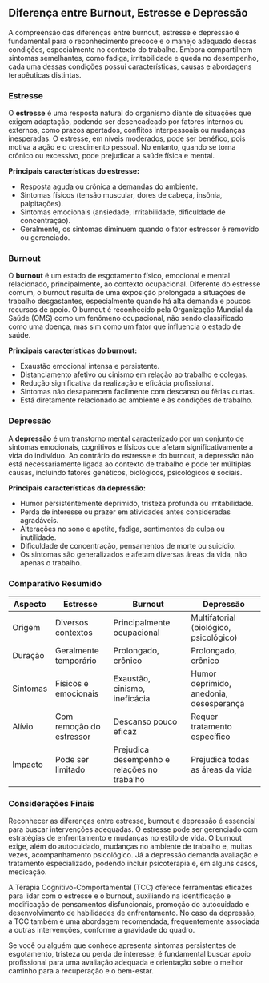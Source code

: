 
## Diferença entre Burnout, Estresse e Depressão

A compreensão das diferenças entre burnout, estresse e depressão é fundamental para o reconhecimento precoce e o manejo adequado dessas condições, especialmente no contexto do trabalho. Embora compartilhem sintomas semelhantes, como fadiga, irritabilidade e queda no desempenho, cada uma dessas condições possui características, causas e abordagens terapêuticas distintas.

### Estresse

O **estresse** é uma resposta natural do organismo diante de situações que exigem adaptação, podendo ser desencadeado por fatores internos ou externos, como prazos apertados, conflitos interpessoais ou mudanças inesperadas. O estresse, em níveis moderados, pode ser benéfico, pois motiva a ação e o crescimento pessoal. No entanto, quando se torna crônico ou excessivo, pode prejudicar a saúde física e mental.

**Principais características do estresse:**
- Resposta aguda ou crônica a demandas do ambiente.
- Sintomas físicos (tensão muscular, dores de cabeça, insônia, palpitações).
- Sintomas emocionais (ansiedade, irritabilidade, dificuldade de concentração).
- Geralmente, os sintomas diminuem quando o fator estressor é removido ou gerenciado.

### Burnout

O **burnout** é um estado de esgotamento físico, emocional e mental relacionado, principalmente, ao contexto ocupacional. Diferente do estresse comum, o burnout resulta de uma exposição prolongada a situações de trabalho desgastantes, especialmente quando há alta demanda e poucos recursos de apoio. O burnout é reconhecido pela Organização Mundial da Saúde (OMS) como um fenômeno ocupacional, não sendo classificado como uma doença, mas sim como um fator que influencia o estado de saúde.

**Principais características do burnout:**
- Exaustão emocional intensa e persistente.
- Distanciamento afetivo ou cinismo em relação ao trabalho e colegas.
- Redução significativa da realização e eficácia profissional.
- Sintomas não desaparecem facilmente com descanso ou férias curtas.
- Está diretamente relacionado ao ambiente e às condições de trabalho.

### Depressão

A **depressão** é um transtorno mental caracterizado por um conjunto de sintomas emocionais, cognitivos e físicos que afetam significativamente a vida do indivíduo. Ao contrário do estresse e do burnout, a depressão não está necessariamente ligada ao contexto de trabalho e pode ter múltiplas causas, incluindo fatores genéticos, biológicos, psicológicos e sociais.

**Principais características da depressão:**
- Humor persistentemente deprimido, tristeza profunda ou irritabilidade.
- Perda de interesse ou prazer em atividades antes consideradas agradáveis.
- Alterações no sono e apetite, fadiga, sentimentos de culpa ou inutilidade.
- Dificuldade de concentração, pensamentos de morte ou suicídio.
- Os sintomas são generalizados e afetam diversas áreas da vida, não apenas o trabalho.

### Comparativo Resumido

| Aspecto         | Estresse                        | Burnout                                 | Depressão                              |
|-----------------|---------------------------------|-----------------------------------------|----------------------------------------|
| Origem          | Diversos contextos              | Principalmente ocupacional              | Multifatorial (biológico, psicológico) |
| Duração         | Geralmente temporário           | Prolongado, crônico                     | Prolongado, crônico                    |
| Sintomas        | Físicos e emocionais            | Exaustão, cinismo, ineficácia           | Humor deprimido, anedonia, desesperança|
| Alívio          | Com remoção do estressor        | Descanso pouco eficaz                   | Requer tratamento específico           |
| Impacto         | Pode ser limitado               | Prejudica desempenho e relações no trabalho | Prejudica todas as áreas da vida    |

### Considerações Finais

Reconhecer as diferenças entre estresse, burnout e depressão é essencial para buscar intervenções adequadas. O estresse pode ser gerenciado com estratégias de enfrentamento e mudanças no estilo de vida. O burnout exige, além do autocuidado, mudanças no ambiente de trabalho e, muitas vezes, acompanhamento psicológico. Já a depressão demanda avaliação e tratamento especializado, podendo incluir psicoterapia e, em alguns casos, medicação.

A Terapia Cognitivo-Comportamental (TCC) oferece ferramentas eficazes para lidar com o estresse e o burnout, auxiliando na identificação e modificação de pensamentos disfuncionais, promoção do autocuidado e desenvolvimento de habilidades de enfrentamento. No caso da depressão, a TCC também é uma abordagem recomendada, frequentemente associada a outras intervenções, conforme a gravidade do quadro.

Se você ou alguém que conhece apresenta sintomas persistentes de esgotamento, tristeza ou perda de interesse, é fundamental buscar apoio profissional para uma avaliação adequada e orientação sobre o melhor caminho para a recuperação e o bem-estar.
```
